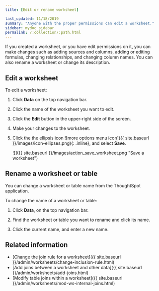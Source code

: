 ```yaml
---
title: [Edit or rename worksheet]

last_updated: 11/18/2019
summary: "Anyone with the proper permissions can edit a worksheet."
sidebar: mydoc_sidebar
permalink: /:collection/:path.html
---
```

If you created a worksheet, or you have edit permissions on it, you can make changes such as adding sources and columns, adding or editing formulas, changing relationships, and changing column names. You can also rename a worksheet or change its description.

## Edit a worksheet

To edit a worksheet:

1. Click **Data** on the top navigation bar.

2. Click the name of the worksheet you want to edit.

3. Click the **Edit** button in the upper-right side of the screen.

4. Make your changes to the worksheet.

5.  Click the the ellipsis icon ![more options menu icon]({{ site.baseurl }}/images/icon-ellipses.png){: .inline}, and select **Save**.

    ![]({{ site.baseurl }}/images/action_save_worksheet.png "Save a worksheet")

## Rename a worksheet or table

You can change a worksheet or table name from the ThoughtSpot application.

To change the name of a worksheet or table:

1. Click **Data**, on the top navigation bar.

2. Find the worksheet or table you want to rename and click its name.

3. Click the current name, and enter a new name.

## Related information

- [Change the join rule for a worksheet]({{ site.baseurl }}/admin/worksheets/change-inclusion-rule.html)
- [Add joins between a worksheet and other data]({{ site.baseurl }}/admin/worksheets/add-joins.html)
- [Modify table joins within a worksheet]({{ site.baseurl }}/admin/worksheets/mod-ws-internal-joins.html)
